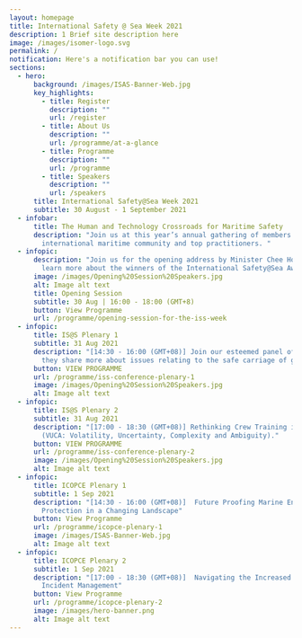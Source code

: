 ```yaml
---
layout: homepage
title: International Safety @ Sea Week 2021
description: 1 Brief site description here
image: /images/isomer-logo.svg
permalink: /
notification: Here's a notification bar you can use!
sections:
  - hero:
      background: /images/ISAS-Banner-Web.jpg
      key_highlights:
        - title: Register
          description: ""
          url: /register
        - title: About Us
          description: ""
          url: /programme/at-a-glance
        - title: Programme
          description: ""
          url: /programme
        - title: Speakers
          description: ""
          url: /speakers
      title: International Safety@Sea Week 2021
      subtitle: 30 August - 1 September 2021
  - infobar:
      title: The Human and Technology Crossroads for Maritime Safety
      description: "Join us at this year’s annual gathering of members of the
        international maritime community and top practitioners. "
  - infopic:
      description: "Join us for the opening address by Minister Chee Hong Tat and
        learn more about the winners of the International Safety@Sea Awards. "
      image: /images/Opening%20Session%20Speakers.jpg
      alt: Image alt text
      title: Opening Session
      subtitle: 30 Aug | 16:00 - 18:00 (GMT+8)
      button: View Programme
      url: /programme/opening-session-for-the-iss-week
  - infopic:
      title: IS@S Plenary 1
      subtitle: 31 Aug 2021
      description: "[14:30 - 16:00 (GMT+08)] Join our esteemed panel of speakers as
        they share more about issues relating to the safe carriage of goods."
      button: VIEW PROGRAMME
      url: /programme/iss-conference-plenary-1
      image: /images/Opening%20Session%20Speakers.jpg
      alt: Image alt text
  - infopic:
      title: IS@S Plenary 2
      subtitle: 31 Aug 2021
      description: "[17:00 - 18:30 (GMT+08)] Rethinking Crew Training in a VUCA World
        (VUCA: Volatility, Uncertainty, Complexity and Ambiguity)."
      button: VIEW PROGRAMME
      url: /programme/iss-conference-plenary-2
      image: /images/Opening%20Session%20Speakers.jpg
      alt: Image alt text
  - infopic:
      title: ICOPCE Plenary 1
      subtitle: 1 Sep 2021
      description: "[14:30 - 16:00 (GMT+08)]  Future Proofing Marine Environment
        Protection in a Changing Landscape"
      button: View Programme
      url: /programme/icopce-plenary-1
      image: /images/ISAS-Banner-Web.jpg
      alt: Image alt text
  - infopic:
      title: ICOPCE Plenary 2
      subtitle: 1 Sep 2021
      description: "[17:00 - 18:30 (GMT+08)]  Navigating the Increased Complexity of
        Incident Management"
      button: View Programme
      url: /programme/icopce-plenary-2
      image: /images/hero-banner.png
      alt: Image alt text
---
```

